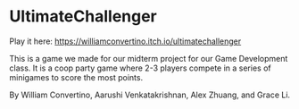 # UltimateChallenger

Play it here:
https://williamconvertino.itch.io/ultimatechallenger

This is a game we made for our midterm project for our Game Development class.
It is a coop party game where 2-3 players compete in a series of minigames to score the most points.

By William Convertino, Aarushi Venkatakrishnan, Alex Zhuang, and Grace Li.
